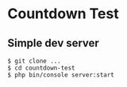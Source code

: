 # Countdown Test



## Simple dev server
```
$ git clone ...
$ cd countdown-test
$ php bin/console server:start
```